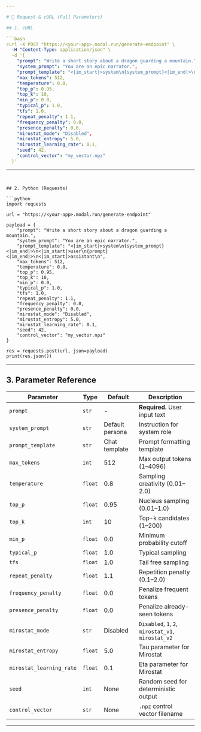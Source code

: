 ```yaml
---

# 🔌 Request & cURL (Full Parameters)

## 1. cURL

```bash
curl -X POST "https://<your-app>.modal.run/generate-endpoint" \
  -H "Content-Type: application/json" \
  -d '{
    "prompt": "Write a short story about a dragon guarding a mountain.",
    "system_prompt": "You are an epic narrator.",
    "prompt_template": "<|im_start|>system\n{system_prompt}<|im_end|>\n<|im_start|>user\n{prompt}<|im_end|>\n<|im_start|>assistant\n",
    "max_tokens": 512,
    "temperature": 0.8,
    "top_p": 0.95,
    "top_k": 10,
    "min_p": 0.0,
    "typical_p": 1.0,
    "tfs": 1.0,
    "repeat_penalty": 1.1,
    "frequency_penalty": 0.0,
    "presence_penalty": 0.0,
    "mirostat_mode": "Disabled",
    "mirostat_entropy": 5.0,
    "mirostat_learning_rate": 0.1,
    "seed": 42,
    "control_vector": "my_vector.npz"
  }'
```

---
```


## 2. Python (Requests)

```python
import requests

url = "https://<your-app>.modal.run/generate-endpoint"

payload = {
    "prompt": "Write a short story about a dragon guarding a mountain.",
    "system_prompt": "You are an epic narrator.",
    "prompt_template": "<|im_start|>system\n{system_prompt}<|im_end|>\n<|im_start|>user\n{prompt}<|im_end|>\n<|im_start|>assistant\n",
    "max_tokens": 512,
    "temperature": 0.8,
    "top_p": 0.95,
    "top_k": 10,
    "min_p": 0.0,
    "typical_p": 1.0,
    "tfs": 1.0,
    "repeat_penalty": 1.1,
    "frequency_penalty": 0.0,
    "presence_penalty": 0.0,
    "mirostat_mode": "Disabled",
    "mirostat_entropy": 5.0,
    "mirostat_learning_rate": 0.1,
    "seed": 42,
    "control_vector": "my_vector.npz"
}

res = requests.post(url, json=payload)
print(res.json())
```

---

## 3. Parameter Reference

| Parameter                | Type    | Default         | Description                                        |
| ------------------------ | ------- | --------------- | -------------------------------------------------- |
| `prompt`                 | `str`   | -               | **Required.** User input text                      |
| `system_prompt`          | `str`   | Default persona | Instruction for system role                        |
| `prompt_template`        | `str`   | Chat template   | Prompt formatting template                         |
| `max_tokens`             | `int`   | 512             | Max output tokens (1–4096)                         |
| `temperature`            | `float` | 0.8             | Sampling creativity (0.01–2.0)                     |
| `top_p`                  | `float` | 0.95            | Nucleus sampling (0.01–1.0)                        |
| `top_k`                  | `int`   | 10              | Top-k candidates (1–200)                           |
| `min_p`                  | `float` | 0.0             | Minimum probability cutoff                         |
| `typical_p`              | `float` | 1.0             | Typical sampling                                   |
| `tfs`                    | `float` | 1.0             | Tail free sampling                                 |
| `repeat_penalty`         | `float` | 1.1             | Repetition penalty (0.1–2.0)                       |
| `frequency_penalty`      | `float` | 0.0             | Penalize frequent tokens                           |
| `presence_penalty`       | `float` | 0.0             | Penalize already-seen tokens                       |
| `mirostat_mode`          | `str`   | Disabled        | `Disabled`, `1`, `2`, `mirostat_v1`, `mirostat_v2` |
| `mirostat_entropy`       | `float` | 5.0             | Tau parameter for Mirostat                         |
| `mirostat_learning_rate` | `float` | 0.1             | Eta parameter for Mirostat                         |
| `seed`                   | `int`   | None            | Random seed for deterministic output               |
| `control_vector`         | `str`   | None            | `.npz` control vector filename                     |

---